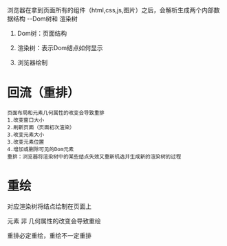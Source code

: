 浏览器在拿到页面所有的组件（html,css,js,图片）之后，会解析生成两个内部数据结构
--Dom树和 渲染树

1. Dom树：页面结构

2. 渲染树：表示Dom结点如何显示

3. 浏览器绘制



# 回流（重排）
    页面布局和元素几何属性的改变会导致重排
    1.改变窗口大小
    2.刷新页面（页面初次渲染）
    3.改变元素大小
    3.改变元素位置
    4.增加或删除可见的Dom元素
    重排：浏览器将渲染树中的某些结点失效又重新机选并生成新的渲染树的过程

# 重绘
   对应渲染树将结点绘制在页面上

   元素 非 几何属性的改变会导致重绘

   重排必定重绘，重绘不一定重排